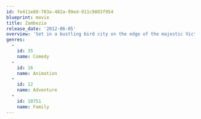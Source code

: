 ```yaml
---
id: fe411e88-703a-482a-99ed-911c9883f954
blueprint: movie
title: Zambezia
release_date: '2012-06-05'
overview: 'Set in a bustling bird city on the edge of the majestic Victoria Falls, "Zambezia" is the story of Kai - a naïve, but high-spirited young falcon who travels to the bird city of "Zambezia" where he discovers the truth about his origins and, in defending the city, learns how to be part of a community'
genres:
  -
    id: 35
    name: Comedy
  -
    id: 16
    name: Animation
  -
    id: 12
    name: Adventure
  -
    id: 10751
    name: Family
---
```

